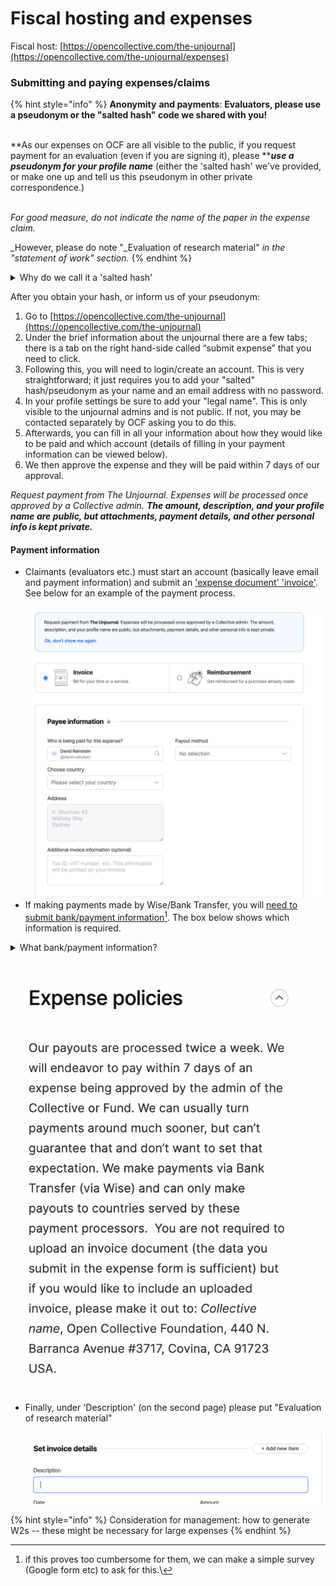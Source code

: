 # Fiscal hosting and expenses

Fiscal host: [https://opencollective.com/the-unjournal](https://opencollective.com/the-unjournal/expenses)

### Submitting and paying expenses/claims

{% hint style="info" %}
**Anonymity** **and payments**: **Evaluators, please use a pseudonym or the "salted hash" code we shared with you!**

\
**As our expenses on OCF are all visible to the public, if you request payment for an evaluation (even if you are signing it), please **_**use a pseudonym for your profile name**_  (either the 'salted hash' we've provided, or make one up and tell us this pseudonym in other private correspondence.)

\
_For good measure, do not indicate the name of the paper in the expense claim._&#x20;

_However, please do note "_Evaluation of research material" _in the "statement of work" section._
{% endhint %}



<details>

<summary>Why do we call it a 'salted hash'</summary>

The 'hash' represents a one-way encryption of either your name or email. We store this information in a database shared only internally at the Unjournal. If you are asking for full anonymity this information is only kept on the hard drive of our co-manager, operations RA, and potentially the evaluator.\
\
_But if we used this_ anyone who knows your name or email could potentially 'check' if you were the person it pertained to. That's why we 'salt' it: we add an additional bit of 'salt', a password only known to our co-managers and operations RA before we encrypt it. This better protects your anonymity.

</details>



After you obtain your hash, or inform us of your pseudonym:

1. Go to [https://opencollective.com/the-unjournal](https://opencollective.com/the-unjournal)
2. Under the brief information about the unjournal there are a few tabs; there is a tab on the right hand-side called “submit expense” that you need to click.
3. Following this, you will need to login/create an account. This is very straightforward; it just requires you to  add your "salted" hash/pseudonym as your name and an email address with no password.&#x20;
4. In your profile settings be sure to add your "legal name". This is only visible to the unjournal admins and is not public. If not, you may be contacted separately by OCF asking you to do this.
5. Afterwards, you can fill in all your information about how they would like to be paid and which account (details of filling in your payment information can be viewed below).
6. We then approve the expense and they will be paid within 7 days of our approval.

_Request payment from The Unjournal. Expenses will be processed once approved by a Collective admin. **The amount, description, and your profile name are public, but attachments, payment details, and other personal info is kept private.**_

#### Payment information

* Claimants (evaluators etc.) must start an account (basically leave email and payment information) and submit an ['expense document' 'invoice'](https://opencollective.com/the-unjournal/expenses/new). See below for an example of the payment process.\
  \
  ![](<../../.gitbook/assets/image (11).png>)
* If making payments made by Wise/Bank Transfer, you will [need to submit bank/payment information](#user-content-fn-1)[^1]. The box below shows which information is required.

<details>

<summary>What bank/payment information?</summary>

Type: ABA \[or?]\
Account Holder: name

Email:&#x20;

Abartn: ?????????

City:&#x20;

State:&#x20;

Country:&#x20;

Post Code:&#x20;

First Line:&#x20;

Legal Type: PRIVATE

Account Type: CHECKING \[or ?]

Account Number: ...

Additional invoice information &#x20;

</details>

![](<../../.gitbook/assets/image (4).png>)&#x20;

* Finally, under 'Description' (on the second page) please put "Evaluation of research material"\
  \
  ![](<../../.gitbook/assets/image (5).png>)



{% hint style="info" %}
Consideration for management: how to generate W2s -- these might be necessary for large expenses
{% endhint %}



[^1]: &#x20;if this proves too cumbersome for them, we can make a simple survey (Google form etc) to ask for this.\


